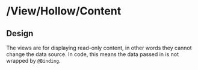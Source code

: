 # /View/Hollow/Content

## Design

The views are for displaying read-only content, in other words they cannot change the data source. In code, this means the data passed in is not wrapped by `@Binding`.
